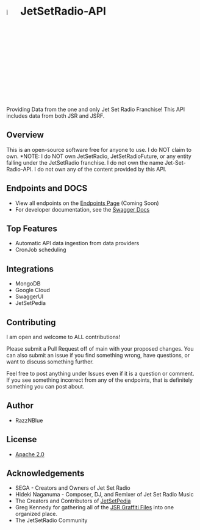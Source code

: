
# <img src="https://storage.googleapis.com/jetsetradio-api-core/images/jsr-logo.png" width=6% />  JetSetRadio-API

Providing Data from the one and only Jet Set Radio Franchise! This API includes data from both JSR and JSRF.


## Overview
This is an open-source software free for anyone to use. I do NOT claim to own.
 *NOTE: I do NOT own JetSetRadio, JetSetRadioFuture, or any entity falling under the JetSetRadio franchise. I do not own the name Jet-Set-Radio-API. I do not own any of the content provided by this API.


## Endpoints and DOCS
 - View all endpoints on the [Endpoints Page]() (Coming Soon)
 - For developer documentation, see the [Swagger Docs](https://jetsetradio-api.onrender.com/api-docs)


## Top Features
 - Automatic API data ingestion from data providers
 - CronJob scheduling


## Integrations
 - MongoDB
 - Google Cloud
 - SwaggerUI
 - JetSetPedia


## Contributing
I am open and welcome to ALL contributions!

Please submit a Pull Request off of main with your proposed changes. 
You can also submit an issue if you find something wrong, have questions, or want to discuss something further.

Feel free to post anything under Issues even if it is a question or comment. If you see something incorrect from any of the endpoints, that is definitely something you can post about.

## Author
 - RazzNBlue


## License
 - [Apache 2.0](/LICENSE)


## Acknowledgements
 - SEGA - Creators and Owners of Jet Set Radio
 - Hideki Naganuma - Composer, DJ, and Remixer of Jet Set Radio Music
 - The Creators and Contributors of [JetSetPedia](https://jetsetradio.fandom.com/wiki/Main_Page)
 - Greg Kennedy for gathering all of the [JSR Graffiti Files](https://greg-kennedy.com/jsr/) into one organized place.
 - The JetSetRadio Community

